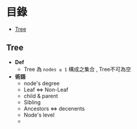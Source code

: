 # 目錄
* [Tree](#Tree)





## Tree
* **Def**
    * Tree 為 `nodes ≥ 1` 構成之集合 , Tree不可為空  
* **術語**
    * node's degree
    * Leaf ⇔ Non-Leaf
    * child & parent
    * Sibling
    * Ancestors ⇔ decenents
    * Node's level
    *
